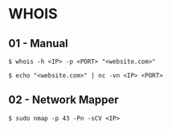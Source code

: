 # WHOIS

## 01 - Manual

```
$ whois -h <IP> -p <PORT> "<website.com>"

$ echo "<website.com>" | nc -vn <IP> <PORT>
```

## 02 - Network Mapper

```
$ sudo nmap -p 43 -Pn -sCV <IP>
```